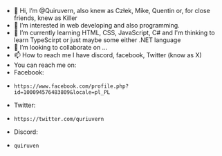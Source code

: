 - 👋 Hi, I’m @Quiruvern, also knew as Człek, Mike, Quentin or, for close friends, knew as Killer
- 👀 I’m interested in web developing and also programming. 
- 🌱 I’m currently learning HTML, CSS, JavaScript, C# and I'm thinking to learn TypeScirpt or just maybe some either .NET language
- 💞️ I’m looking to collaborate on ...
- 📫 How to reach me I have discord, facebook, Twitter (know as X)
-   You can reach me on:
-   Facebook:
-     https://www.facebook.com/profile.php?id=100094576483809&locale=pl_PL
-   Twitter:
-     https://twitter.com/quriuvern
-   Discord:
-     quiruven


<!---
Quiruvern/Quiruvern is a ✨ special ✨ repository because its `README.md` (this file) appears on your GitHub profile.
You can click the Preview link to take a look at your changes.
--->
